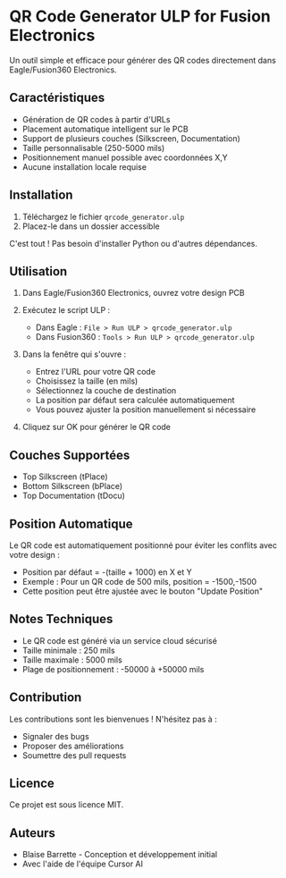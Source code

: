 # QR Code Generator ULP for Fusion Electronics

Un outil simple et efficace pour générer des QR codes directement dans Eagle/Fusion360 Electronics.

## Caractéristiques

- Génération de QR codes à partir d'URLs
- Placement automatique intelligent sur le PCB
- Support de plusieurs couches (Silkscreen, Documentation)
- Taille personnalisable (250-5000 mils)
- Positionnement manuel possible avec coordonnées X,Y
- Aucune installation locale requise

## Installation

1. Téléchargez le fichier `qrcode_generator.ulp`
2. Placez-le dans un dossier accessible

C'est tout ! Pas besoin d'installer Python ou d'autres dépendances.

## Utilisation

1. Dans Eagle/Fusion360 Electronics, ouvrez votre design PCB
2. Exécutez le script ULP :
   - Dans Eagle : `File > Run ULP > qrcode_generator.ulp`
   - Dans Fusion360 : `Tools > Run ULP > qrcode_generator.ulp`

3. Dans la fenêtre qui s'ouvre :
   - Entrez l'URL pour votre QR code
   - Choisissez la taille (en mils)
   - Sélectionnez la couche de destination
   - La position par défaut sera calculée automatiquement
   - Vous pouvez ajuster la position manuellement si nécessaire

4. Cliquez sur OK pour générer le QR code

## Couches Supportées

- Top Silkscreen (tPlace)
- Bottom Silkscreen (bPlace)
- Top Documentation (tDocu)

## Position Automatique

Le QR code est automatiquement positionné pour éviter les conflits avec votre design :
- Position par défaut = -(taille + 1000) en X et Y
- Exemple : Pour un QR code de 500 mils, position = -1500,-1500
- Cette position peut être ajustée avec le bouton "Update Position"

## Notes Techniques

- Le QR code est généré via un service cloud sécurisé
- Taille minimale : 250 mils
- Taille maximale : 5000 mils
- Plage de positionnement : -50000 à +50000 mils

## Contribution

Les contributions sont les bienvenues ! N'hésitez pas à :
- Signaler des bugs
- Proposer des améliorations
- Soumettre des pull requests

## Licence

Ce projet est sous licence MIT.

## Auteurs

- Blaise Barrette - Conception et développement initial
- Avec l'aide de l'équipe Cursor AI